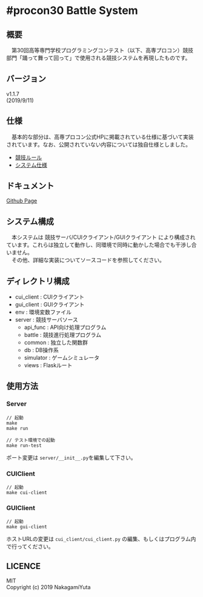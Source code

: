 # \#procon30 Battle System

## 概要

　第30回高等専門学校プログラミングコンテスト（以下、高専プロコン）競技部門「踊って舞って回って」で使用される競技システムを再現したものです。


## バージョン

v1.1.7  
(2019/9/11)

## 仕様

　基本的な部分は、高専プロコン公式HPに掲載されている仕様に基づいて実装されています。なお、公開されていない内容については独自仕様としました。

- [競技ルール](http://www.procon.gr.jp/wp-content/uploads//2019/04/e3ca8e6e8c8d8ab1062729e66a711fea.pdf)
- [システム仕様](https://procon30resources.s3-ap-northeast-1.amazonaws.com/index.html#null%2Fpaths%2F~1ping%2Fget)

## ドキュメント

[Github Page](https://yuta1004.github.io/Procon30BattleSystem/html/index.html)


## システム構成

　本システムは 競技サーバ/CUIクライアント/GUIクライアント により構成されています。これらは独立して動作し、同環境で同時に動かした場合でも干渉し合いません。  
　その他、詳細な実装についてソースコードを参照してください。


## ディレクトリ構成

- cui_client : CUIクライアント
- gui_client : GUIクライアント
- env : 環境変数ファイル
- server : 競技サーバソース
    - api_func : API向け処理プログラム
    - battle : 競技進行処理プログラム
    - common : 独立した関数群
    - db : DB操作系
    - simulator : ゲームシミュレータ
    - views : Flaskルート


## 使用方法

### Server

```
// 起動
make
make run

// テスト環境での起動
make run-test
```

ポート変更は `server/__init__.py`を編集して下さい。


### CUIClient

```
// 起動
make cui-client
```

### GUIClient

```
// 起動
make gui-client
```

ホストURLの変更は `cui_client/cui_client.py` の編集、もしくはプログラム内で行ってください。

## LICENCE

MIT  
Copyright (c) 2019 NakagamiYuta
